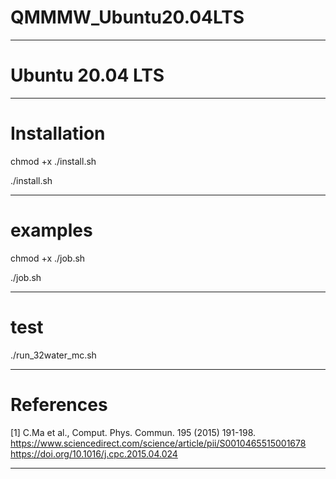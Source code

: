 # QMMMW_Ubuntu20.04LTS


-----


# Ubuntu 20.04 LTS


-----
# Installation


chmod +x ./install.sh


./install.sh


-----
# examples


chmod +x ./job.sh


./job.sh


-----
# test


./run_32water_mc.sh


-----
# References


[1] C.Ma et al., Comput. Phys. Commun. 195 (2015) 191-198.
  https://www.sciencedirect.com/science/article/pii/S0010465515001678
  https://doi.org/10.1016/j.cpc.2015.04.024


-----
